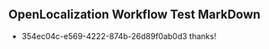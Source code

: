 ## OpenLocalization Workflow Test MarkDown
* 354ec04c-e569-4222-874b-26d89f0ab0d3 thanks!

<!--HONumber=Sep16_HO1-->


